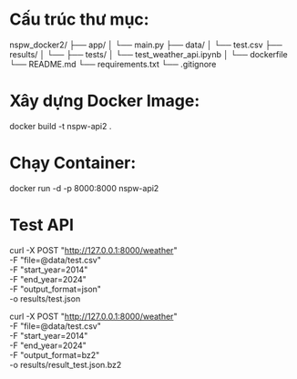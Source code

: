 # Cấu trúc thư mục:
nspw_docker2/
├── app/
│   └── main.py
├── data/
│   └── test.csv
├── results/
│   └── 
├── tests/
│   └── test_weather_api.ipynb
│
└── dockerfile
└── README.md
└── requirements.txt
└── .gitignore

# Xây dựng Docker Image:
docker build -t nspw-api2 .

# Chạy Container:
docker run -d -p 8000:8000 nspw-api2

# Test API
curl -X POST "http://127.0.0.1:8000/weather" \
-F "file=@data/test.csv" \
-F "start_year=2014" \
-F "end_year=2024" \
-F "output_format=json" \
-o results/test.json

curl -X POST "http://127.0.0.1:8000/weather" \
-F "file=@data/test.csv" \
-F "start_year=2014" \
-F "end_year=2024" \
-F "output_format=bz2" \
-o results/result_test.json.bz2
